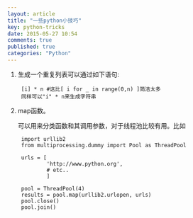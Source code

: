 ```yaml
---
layout: article
title: "一些python小技巧"
key: python-tricks
date: 2015-05-27 10:54
comments: true
published: true
categories: "Python"
---
```


1. 生成一个重复列表可以通过如下语句:
	
		[i] * n #这比[ i for _ in range(0,n) ]简洁太多
		同样可以"i" * n来生成字符串

2. map函数。
	
	可以用来分类函数和其调用参数，对于线程池比较有用。比如

		import urllib2 
		from multiprocessing.dummy import Pool as ThreadPool 

		urls = [
		        'http://www.python.org', 
		        # etc.. 
		        ]

		pool = ThreadPool(4) 
		results = pool.map(urllib2.urlopen, urls)
		pool.close() 
		pool.join() 

